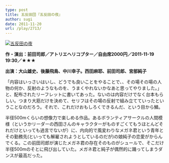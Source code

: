 ```yaml
---
type: post
title: 五反田団『五反田の夜』
author: sugi
date: 2011-11-20
url: /play/2713/
---
```

<a href="http://asharpminor.com/play-gotanda_no_yoru/gotanda_no_yoru" onclick="_gaq.push(['_trackEvent', 'outbound-article', 'http://asharpminor.com/play-gotanda_no_yoru/gotanda_no_yoru', '']);" rel="attachment wp-att-2714"><img src="http://i0.wp.com/asharpminor.com/wp-content/uploads/2011/11/gotanda_no_yoru.jpg?resize=240%2C154" alt="五反田の夜" title="五反田の夜" class="alignleft size-full wp-image-2714" data-recalc-dims="1" /></a>

**作・演出：前田司郎／アトリエヘリコプター／自由席2000円／2011-11-19 19:30／★★★**

**出演：大山雄史、後藤飛鳥、中川幸子。西田麻耶、前田司郎、宮部純子**

「内容はいっさいはいし、どうでも良いことをやることで、、その場その場の人物の何か、反射のようなものを、うまくやれないかなあと思ってやりました。」と、配布されたリーフレットに書いてあった。ないのは内容だけでなく台本もらしい。つまり大筋だけを決めて、セリフはその場の反射で組み立てていったということなのだろう。それで、これだけおもしろくできるんだ、という目から鱗。

半径500mくらいの想像力で楽しめる作品。あるボランティアサークルの人間模様（というかリーダーの西田さんのキャラクターがものすごくてもうほとんどそれだけといっても過言でないが）に、内向的で風変わりなメガネ君という青年とその勤務先(といっても解雇されようとしているのだが)の娘純子の恋愛がからんでくる。この前田司郎が演じたメガネ君の存在そのものがシュールで、そこだけ半径500mのそとに飛び出していた。メガネ君と純子が偶然的に踊ってしまうダンスが最高だった。
